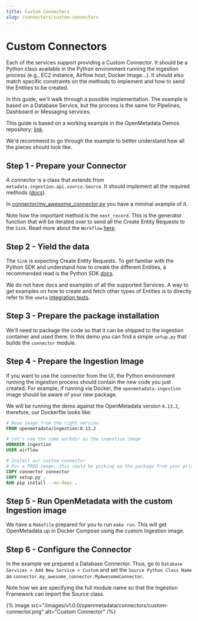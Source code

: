 ```yaml
---
title: Custom Connectors
slug: /connectors/custom-connectors
---
```


# Custom Connectors

Each of the services support providing a Custom Connector. It should be a Python class available in the Python environment
running the ingestion process (e.g., EC2 instance, Airflow host, Docker Image...). It should also match specific constraints on the methods to implement and how to send the Entities to be
created.

In this guide, we'll walk through a possible implementation. The example is based on a Database Service, but the
process is the same for Pipelines, Dashboard or Messaging services.

<Note>

This guide is based on a working example in the OpenMetadata Demos repository: [link](https://github.com/open-metadata/openmetadata-demo/tree/main/custom-connector).

We'd recommend to go through the example to better understand how all the pieces should look like.

</Note>


## Step 1 - Prepare your Connector

A connector is a class that extends from `metadata.ingestion.api.source.Source`. It should implement
all the required methods ([docs](https://docs.open-metadata.org/sdk/python/build-connector/source#for-consumers-of-openmetadata-ingestion-to-define-custom-connectors-in-their-own-package-with-same-namespace)).

In [connector/my_awesome_connector.py](https://github.com/open-metadata/openmetadata-demo/blob/main/custom-connector/connector/my_awesome_connector.py) you have a minimal example of it.

Note how the important method is the `next_record`. This is the generator function that will be iterated over
to send all the Create Entity Requests to the `Sink`. Read more about the `Workflow` [here](https://docs.open-metadata.org/sdk/python/build-connector).

## Step 2 - Yield the data

The `Sink` is expecting Create Entity Requests. To get familiar with the Python SDK and understand how to create
the different Entities, a recommended read is the Python SDK [docs](https://docs.open-metadata.org/sdk/python).

We do not have docs and examples of all the supported Services. A way to get examples on how to create and fetch
other types of Entities is to directly refer to the `ometa` [integration tests](https://github.com/open-metadata/OpenMetadata/tree/main/ingestion/tests/integration/ometa).

## Step 3 - Prepare the package installation

We'll need to package the code so that it can be shipped to the ingestion container and used there. In this demo
you can find a simple `setup.py` that builds the `connector` module.

## Step 4 - Prepare the Ingestion Image

If you want to use the connector from the UI, the Python environment running the ingestion process should contain
the new code you just created. For example, if running via Docker, the `openmetadata-ingestion` image should be 
aware of your new package.

We will be running the demo against the OpenMetadata version `0.13.2`, therefore, our Dockerfile looks like:

```Dockerfile
# Base image from the right version
FROM openmetadata/ingestion:0.13.2

# Let's use the same workdir as the ingestion image
WORKDIR ingestion
USER airflow

# Install our custom connector
# For a PROD image, this could be picking up the package from your private package index
COPY connector connector
COPY setup.py .
RUN pip install --no-deps .
```

## Step 5 - Run OpenMetadata with the custom Ingestion image

We have a `Makefile` prepared for you to run `make run`. This will get OpenMetadata up in Docker Compose using the
custom Ingestion image.

## Step 6 - Configure the Connector

In the example we prepared a Database Connector. Thus, go to `Database Services > Add New Service > Custom`
and set the `Source Python Class Name` as `connector.my_awesome_connector.MyAwesomeConnector`.

Note how we are specifying the full module name so that the Ingestion Framework can import the Source class.

{% image
  src="/images/v1.0.0/openmetadata/connectors/custom-connector.png"
  alt="Custom Connector" /%}